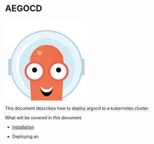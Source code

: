 # AEGOCD

![alt text](images/argocd.png "Title")

This document describes how to deploy argocd to a kubernetes cluster.

What will be covered in this document

* [Installation](./Documentation/Installation.md)

* Deploying an   